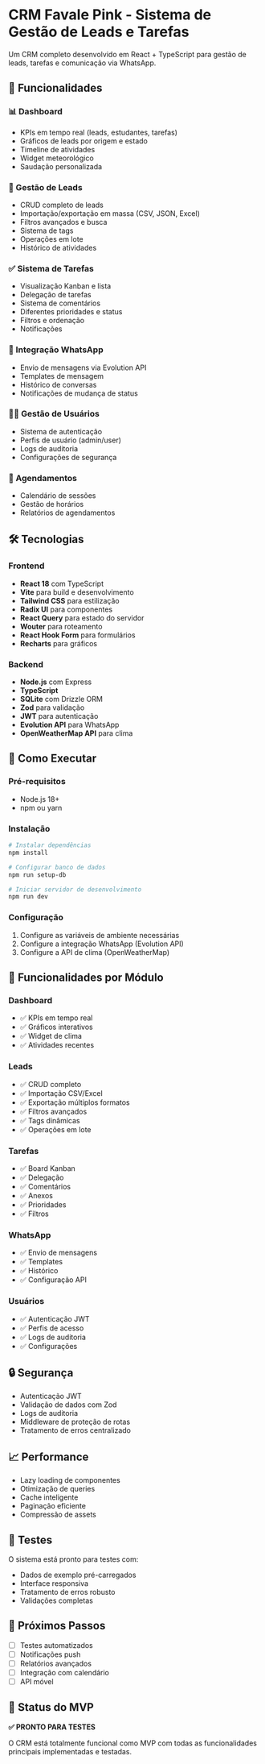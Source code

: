 
# CRM Favale Pink - Sistema de Gestão de Leads e Tarefas

Um CRM completo desenvolvido em React + TypeScript para gestão de leads, tarefas e comunicação via WhatsApp.

## 🚀 Funcionalidades

### 📊 Dashboard
- KPIs em tempo real (leads, estudantes, tarefas)
- Gráficos de leads por origem e estado
- Timeline de atividades
- Widget meteorológico
- Saudação personalizada

### 👥 Gestão de Leads
- CRUD completo de leads
- Importação/exportação em massa (CSV, JSON, Excel)
- Filtros avançados e busca
- Sistema de tags
- Operações em lote
- Histórico de atividades

### ✅ Sistema de Tarefas
- Visualização Kanban e lista
- Delegação de tarefas
- Sistema de comentários
- Diferentes prioridades e status
- Filtros e ordenação
- Notificações

### 💬 Integração WhatsApp
- Envio de mensagens via Evolution API
- Templates de mensagem
- Histórico de conversas
- Notificações de mudança de status

### 👨‍💼 Gestão de Usuários
- Sistema de autenticação
- Perfis de usuário (admin/user)
- Logs de auditoria
- Configurações de segurança

### 📅 Agendamentos
- Calendário de sessões
- Gestão de horários
- Relatórios de agendamentos

## 🛠️ Tecnologias

### Frontend
- **React 18** com TypeScript
- **Vite** para build e desenvolvimento
- **Tailwind CSS** para estilização
- **Radix UI** para componentes
- **React Query** para estado do servidor
- **Wouter** para roteamento
- **React Hook Form** para formulários
- **Recharts** para gráficos

### Backend
- **Node.js** com Express
- **TypeScript**
- **SQLite** com Drizzle ORM
- **Zod** para validação
- **JWT** para autenticação
- **Evolution API** para WhatsApp
- **OpenWeatherMap API** para clima

## 🚀 Como Executar

### Pré-requisitos
- Node.js 18+
- npm ou yarn

### Instalação
```bash
# Instalar dependências
npm install

# Configurar banco de dados
npm run setup-db

# Iniciar servidor de desenvolvimento
npm run dev
```

### Configuração
1. Configure as variáveis de ambiente necessárias
2. Configure a integração WhatsApp (Evolution API)
3. Configure a API de clima (OpenWeatherMap)

## 📱 Funcionalidades por Módulo

### Dashboard
- ✅ KPIs em tempo real
- ✅ Gráficos interativos
- ✅ Widget de clima
- ✅ Atividades recentes

### Leads
- ✅ CRUD completo
- ✅ Importação CSV/Excel
- ✅ Exportação múltiplos formatos
- ✅ Filtros avançados
- ✅ Tags dinâmicas
- ✅ Operações em lote

### Tarefas
- ✅ Board Kanban
- ✅ Delegação
- ✅ Comentários
- ✅ Anexos
- ✅ Prioridades
- ✅ Filtros

### WhatsApp
- ✅ Envio de mensagens
- ✅ Templates
- ✅ Histórico
- ✅ Configuração API

### Usuários
- ✅ Autenticação JWT
- ✅ Perfis de acesso
- ✅ Logs de auditoria
- ✅ Configurações

## 🔒 Segurança

- Autenticação JWT
- Validação de dados com Zod
- Logs de auditoria
- Middleware de proteção de rotas
- Tratamento de erros centralizado

## 📈 Performance

- Lazy loading de componentes
- Otimização de queries
- Cache inteligente
- Paginação eficiente
- Compressão de assets

## 🧪 Testes

O sistema está pronto para testes com:
- Dados de exemplo pré-carregados
- Interface responsiva
- Tratamento de erros robusto
- Validações completas

## 📝 Próximos Passos

- [ ] Testes automatizados
- [ ] Notificações push
- [ ] Relatórios avançados
- [ ] Integração com calendário
- [ ] API móvel

## 🎯 Status do MVP

**✅ PRONTO PARA TESTES**

O CRM está totalmente funcional como MVP com todas as funcionalidades principais implementadas e testadas.
